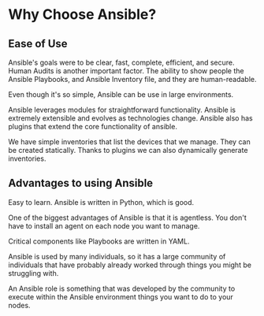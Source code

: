 # Why Choose Ansible?

## Ease of Use

Ansible's goals were to be clear, fast, complete, efficient, and secure.
Human Audits is another important factor. The ability to show people the Ansible Playbooks, and Ansible Inventory file, and they are human-readable.

Even though it's so simple, Ansible can be use in large environments.

Ansible leverages modules for straightforward functionality.
Ansible is extremely extensible and evolves as technologies change.
Ansible also has plugins that extend the core functionality of ansible.

We have simple inventories that list the devices that we manage.
They can be created statically.
Thanks to plugins we can also dynamically generate inventories.

## Advantages to using Ansible

Easy to learn.
Ansible is written in Python, which is good.

One of the biggest advantages of Ansible is that it is agentless.
You don't have to install an agent on each node you want to manage.

Critical components like Playbooks are written in YAML.

Ansible is used by many individuals, so it has a large community of individuals that have probably already worked through things you might be struggling with.

An Ansible role is something that was developed by the community to execute within the Ansible environment things you want to do to your nodes.

